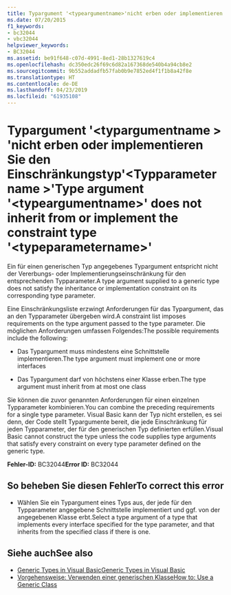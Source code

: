 ```yaml
---
title: Typargument '<typeargumentname>'nicht erben oder implementieren den Einschränkungstyp'<typeparametername>'
ms.date: 07/20/2015
f1_keywords:
- bc32044
- vbc32044
helpviewer_keywords:
- BC32044
ms.assetid: be91f648-c07d-4991-8ed1-28b1327619c4
ms.openlocfilehash: dc350edc26f69c6d82a167368de540b4a94cb8e2
ms.sourcegitcommit: 9b552addadfb57fab0b9e7852ed4f1f1b8a42f8e
ms.translationtype: HT
ms.contentlocale: de-DE
ms.lasthandoff: 04/23/2019
ms.locfileid: "61935108"
---
```

# <a name="type-argument-typeargumentname-does-not-inherit-from-or-implement-the-constraint-type-typeparametername"></a><span data-ttu-id="4da1e-102">Typargument '\<typargumentname > 'nicht erben oder implementieren Sie den Einschränkungstyp'\<Typparametername >'</span><span class="sxs-lookup"><span data-stu-id="4da1e-102">Type argument '\<typeargumentname>' does not inherit from or implement the constraint type '\<typeparametername>'</span></span>
<span data-ttu-id="4da1e-103">Ein für einen generischen Typ angegebenes Typargument entspricht nicht der Vererbungs- oder Implementierungseinschränkung für den entsprechenden Typparameter.</span><span class="sxs-lookup"><span data-stu-id="4da1e-103">A type argument supplied to a generic type does not satisfy the inheritance or implementation constraint on its corresponding type parameter.</span></span>  
  
 <span data-ttu-id="4da1e-104">Eine Einschränkungsliste erzwingt Anforderungen für das Typargument, das an den Typparameter übergeben wird.</span><span class="sxs-lookup"><span data-stu-id="4da1e-104">A constraint list imposes requirements on the type argument passed to the type parameter.</span></span> <span data-ttu-id="4da1e-105">Die möglichen Anforderungen umfassen Folgendes:</span><span class="sxs-lookup"><span data-stu-id="4da1e-105">The possible requirements include the following:</span></span>  
  
- <span data-ttu-id="4da1e-106">Das Typargument muss mindestens eine Schnittstelle implementieren.</span><span class="sxs-lookup"><span data-stu-id="4da1e-106">The type argument must implement one or more interfaces</span></span>  
  
- <span data-ttu-id="4da1e-107">Das Typargument darf von höchstens einer Klasse erben.</span><span class="sxs-lookup"><span data-stu-id="4da1e-107">The type argument must inherit from at most one class</span></span>  
  
 <span data-ttu-id="4da1e-108">Sie können die zuvor genannten Anforderungen für einen einzelnen Typparameter kombinieren.</span><span class="sxs-lookup"><span data-stu-id="4da1e-108">You can combine the preceding requirements for a single type parameter.</span></span> <span data-ttu-id="4da1e-109">Visual Basic kann der Typ nicht erstellen, es sei denn, der Code stellt Typargumente bereit, die jede Einschränkung für jeden Typparameter, der für den generischen Typ definierten erfüllen.</span><span class="sxs-lookup"><span data-stu-id="4da1e-109">Visual Basic cannot construct the type unless the code supplies type arguments that satisfy every constraint on every type parameter defined on the generic type.</span></span>  
  
 <span data-ttu-id="4da1e-110">**Fehler-ID:** BC32044</span><span class="sxs-lookup"><span data-stu-id="4da1e-110">**Error ID:** BC32044</span></span>  
  
## <a name="to-correct-this-error"></a><span data-ttu-id="4da1e-111">So beheben Sie diesen Fehler</span><span class="sxs-lookup"><span data-stu-id="4da1e-111">To correct this error</span></span>  
  
- <span data-ttu-id="4da1e-112">Wählen Sie ein Typargument eines Typs aus, der jede für den Typparameter angegebene Schnittstelle implementiert und ggf. von der angegebenen Klasse erbt.</span><span class="sxs-lookup"><span data-stu-id="4da1e-112">Select a type argument of a type that implements every interface specified for the type parameter, and that inherits from the specified class if there is one.</span></span>  
  
## <a name="see-also"></a><span data-ttu-id="4da1e-113">Siehe auch</span><span class="sxs-lookup"><span data-stu-id="4da1e-113">See also</span></span>

- [<span data-ttu-id="4da1e-114">Generic Types in Visual Basic</span><span class="sxs-lookup"><span data-stu-id="4da1e-114">Generic Types in Visual Basic</span></span>](../../visual-basic/programming-guide/language-features/data-types/generic-types.md)
- [<span data-ttu-id="4da1e-115">Vorgehensweise: Verwenden einer generischen Klasse</span><span class="sxs-lookup"><span data-stu-id="4da1e-115">How to: Use a Generic Class</span></span>](../../visual-basic/programming-guide/language-features/data-types/how-to-use-a-generic-class.md)
